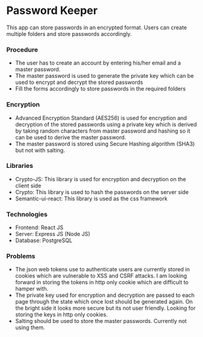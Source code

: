 # Password Keeper
This app can store passwords in an encrypted format. Users can create multiple folders and store passwords accordingly.

### Procedure
 - The user has to create an account by entering his/her email and a master password.
 - The master password is used to generate the private key which can be used to encrypt and decrypt the stored passwords
 - Fill the forms accordingly to store passwords in the required folders

### Encryption
 - Advanced Encryption Standard (AES256) is used for encryption and decryption of the stored passwords using a private key which is derived by taking random characters from master password and hashing so it can be used to derive the master password.
 - The master password is stored using Secure Hashing algorithm (SHA3) but not with salting.
 
### Libraries
  - Crypto-JS: This library is used for encryption and decryption on the client side
  - Crypto: This library is used to hash the passwords on the server side
  - Semantic-ui-react: This library is used as the css framework
  
### Technologies
  - Frontend: React JS
  - Server: Express JS (Node JS)
  - Database: PostgreSQL
  
### Problems
  - The json web tokens use to authenticate users are currently stored in cookies which are vulnerable to XSS and CSRF attacks. I am looking forward in storing the tokens in http only cookie which are difficult to hamper with.
  - The private key used for encryption and decryption are passed to each page through the state which once lost should be generated again. On the bright side it looks more secure but its not user friendly. Looking for storing the keys in http only cookies.
  - Salting should be used to store the master passwords. Currently not using them.
